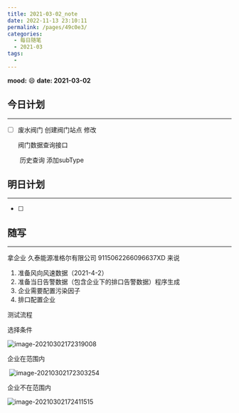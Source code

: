 ```yaml
---
title: 2021-03-02_note
date: 2022-11-13 23:10:11
permalink: /pages/49c0e3/
categories:
  - 每日随笔
  - 2021-03
tags:
  - 
---
```

**mood:** :smile:  																		**date: 2021-03-02**  
## 今日计划  
------
- [ ] 废水阀门 创建阀门站点 修改

  阀门数据查询接口

  ​	历史查询 添加subType
## 明日计划  
------
- [ ]  
## 随写 
------

拿企业 久泰能源准格尔有限公司  9115062266096637XD 来说

1. 准备风向风速数据（2021-4-2）
2. 准备当日告警数据（包含企业下的排口告警数据）程序生成
3. 企业需要配置污染因子
4. 排口配置企业

测试流程



选择条件

![image-20210302172319008](https://gitee.com/zxqzhuzhu/imgs/raw/master/image-20210302172319008.png)

企业在范围内

​	![image-20210302172303254](https://gitee.com/zxqzhuzhu/imgs/raw/master/image-20210302172303254.png)

企业不在范围内

![image-20210302172411515](https://gitee.com/zxqzhuzhu/imgs/raw/master/image-20210302172411515.png)